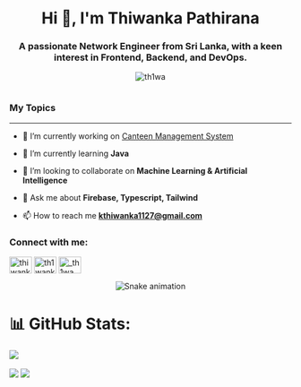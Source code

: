 <h1 align="center">Hi 👋, I'm Thiwanka Pathirana</h1>
<h3 align="center">A passionate Network Engineer from Sri Lanka, with a keen interest in Frontend, Backend, and DevOps.</h3>

<p align="center"> <img src="https://komarev.com/ghpvc/?username=th1wa&label=Profile%20views&color=0e75b6&style=flat" alt="th1wa" /> </p>

<p align="left"> <a href="https://twitter.com/" target="blank"><img src="https://img.shields.io/twitter/follow/?logo=twitter&style=for-the-badge" alt="" /></a> </p>

### My Topics

---
- 🔭 I’m currently working on [Canteen Management System](https://chandanalepacanteen.vercel.app/)

- 🌱 I’m currently learning **Java**

- 👯 I’m looking to collaborate on **Machine Learning & Artificial Intelligence**

- 💬 Ask me about **Firebase, Typescript, Tailwind**

- 📫 How to reach me **kthiwanka1127@gmail.com**

<h3 align="left">Connect with me:</h3>
<p align="left">
<a href="https://linkedin.com/in/thiwankapathirana" target="blank"><img align="center" src="https://raw.githubusercontent.com/rahuldkjain/github-profile-readme-generator/master/src/images/icons/Social/linked-in-alt.svg" alt="thiwankapathirana" height="30" width="40" /></a>
<a href="https://fb.com/th1wanka" target="blank"><img align="center" src="https://raw.githubusercontent.com/rahuldkjain/github-profile-readme-generator/master/src/images/icons/Social/facebook.svg" alt="th1wanka" height="30" width="40" /></a>
<a href="https://instagram.com/_th1wa___" target="blank"><img align="center" src="https://raw.githubusercontent.com/rahuldkjain/github-profile-readme-generator/master/src/images/icons/Social/instagram.svg" alt="_th1wa___" height="30" width="40" /></a>
</p>

<!-- Snake Game Repo View -->

<div align="center">
  <img src="https://profile-readme-generator.com/assets/snake.svg" alt="Snake animation" />
</div>

# 📊 GitHub Stats:
![](https://github-readme-stats.vercel.app/api/top-langs/?username=0xneobyte&theme=dark&hide_border=false&include_all_commits=true&count_private=true&layout=compact)<br><br>
![](https://github-readme-stats.vercel.app/api?username=th1wa&theme=dark&hide_border=false&include_all_commits=true&count_private=true)
![](https://github-readme-streak-stats.herokuapp.com/?user=th1wa&theme=dark&hide_border=false)

